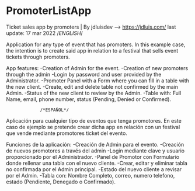 # PromoterListApp
 Ticket sales app by promoters | By jdluisdev --> https://jdluis.com/
last update: 17 mar 2022
                /*ENGLISH*/

Application for any type of event that has promoters.
In this example case, the intention is to create said app in relation to a festival that sells event tickets through promoters.

App features:
-Creation of Admin for the event.
-Creation of new promoters through the admin
-Login by password and user provided by the Administrator.
-Promoter Panel with a Form where you can fill in a table with the new client.
-Create, edit and delete table not confirmed by the main Admin.
-Status of the new client to review by the Admin.
-Table with: Full Name, email, phone number, status (Pending, Denied or Confirmed).




                 /*ESPAÑOL*/
Aplicación para cualquier tipo de eventos que tenga promotores. 
En este caso de ejemplo se pretende crear dicha app en relación con un festival que vende mediante promotores ticket del evento.

Funciones de la aplicación:
-Creación de Admin para el evento.
-Creación de nuevos promotores a través del admin
-Login mediante clave y usuario proporcionado por el Administrador.
-Panel de Promotor con Formulario donde rellenar una tabla con el nuevo cliente.
-Crear, editar y eliminar tabla no confirmada por el Admin principal.
-Estado del nuevo cliente a revisar por el Admin.
-Tabla con: Nombre Completo, correo, numero telefono, estado (Pendiente, Denegado o Confirmado).